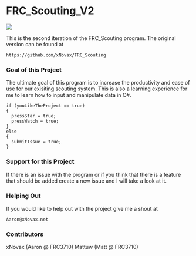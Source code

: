 FRC_Scouting_V2
===============

![](http://i.gyazo.com/b52aa2b072e6791ba1b2bf9eb5a0449e.png)

  This is the second iteration of the FRC_Scouting program. The original version can be found at
  
  ```
  https://github.com/xNovax/FRC_Scouting
  ```

### Goal of this Project

The ultimate goal of this program is to increase the productivity and ease of use for our exisiting scouting system. This is also a learning experience for me to learn how to input and manipulate data in C#.


```
if (youLikeTheProject == true)
{
  pressStar = true;
  pressWatch = true;
}
else
{
  submitIssue = true;
}
```

### Support for this Project

If there is an issue with the program or if you think that there is a feature that should be added create a new issue and I will take a look at it.

### Helping Out

If you would like to help out with the project give me a shout at 

```
Aaron@xNovax.net
```

### Contributors
  xNovax (Aaron @ FRC3710)
  Mattuw (Matt @ FRC3710)
